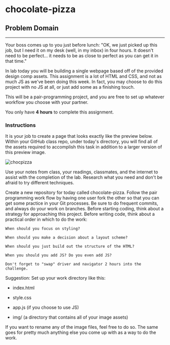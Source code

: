 # chocolate-pizza

## Problem Domain
---
Your boss comes up to you just before lunch: "OK, we just picked up this job, but I need it on my desk (well, in my inbox) in four hours. It doesn't need to be perfect... it needs to be as close to perfect as you can get it in that time."

In lab today you will be building a single webpage based off of the provided design comp assets. This assignment is a lot of HTML and CSS, and not as much JS as we've been doing this week. In fact, you may choose to do this project with no JS at all, or just add some as a finishing touch.

This will be a pair-programming project, and you are free to set up whatever workflow you choose with your partner.

You only have **4 hours** to complete this assignment.

### Instructions

It is your job to create a page that looks exactly like the preview below. Within your GitHub class repo, under today's directory, you will find all of the assets required to accomplish this task in addition to a larger version of this preview image.

![chocpizza](https://github.com/i-sopha/seattle-code-201d98/raw/main/class-10/lab-a/lab-assets/PREVIEW.jpg)

Use your notes from class, your readings, classmates, and the internet to assist with the completion of the lab. Research what you need and don't be afraid to try different techniques.

Create a new repository for today called chocolate-pizza. Follow the pair programming work flow by having one user fork the other so that you can get some practice in your Git processes. Be sure to do frequent commits, and always do your work on branches. Before starting coding, think about a strategy for approaching this project. Before writing code, think about a practical order in which to do the work:

    When should you focus on styling?

    When should you make a decision about a layout scheme?

    When should you just build out the structure of the HTML?

    When you should you add JS? Do you even add JS?

    Don't forget to "swap" driver and navigator 2 hours into the challenge.

Suggestion: Set up your work directory like this:

- index.html

- style.css

- app.js (if you choose to use JS)

- img/ (a directory that contains all of your image assets)

If you want to rename any of the image files, feel free to do so. The same goes for pretty much anything else you come up with as a way to do the work.
